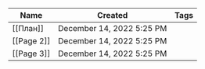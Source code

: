 |Name|Created|Tags|
|---|---|---|
|[[План]]|December 14, 2022 5:25 PM||
|[[Page 2]]|December 14, 2022 5:25 PM||
|[[Page 3]]|December 14, 2022 5:25 PM||